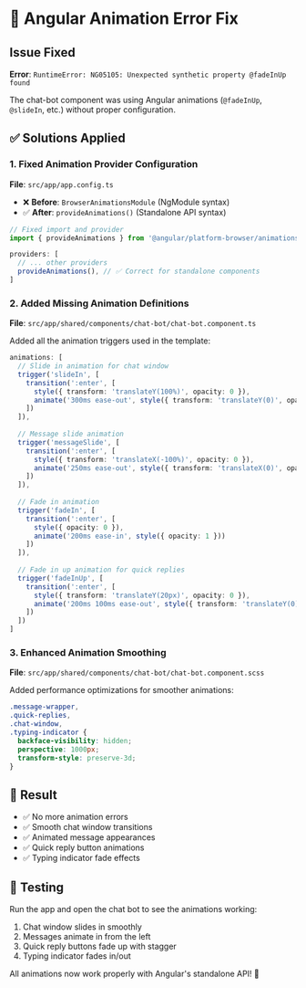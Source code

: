 # 🎨 Angular Animation Error Fix

## Issue Fixed
**Error**: `RuntimeError: NG05105: Unexpected synthetic property @fadeInUp found`

The chat-bot component was using Angular animations (`@fadeInUp`, `@slideIn`, etc.) without proper configuration.

## ✅ Solutions Applied

### 1. Fixed Animation Provider Configuration
**File**: `src/app/app.config.ts`
- ❌ **Before**: `BrowserAnimationsModule` (NgModule syntax)  
- ✅ **After**: `provideAnimations()` (Standalone API syntax)

```typescript
// Fixed import and provider
import { provideAnimations } from '@angular/platform-browser/animations';

providers: [
  // ... other providers
  provideAnimations(), // ✅ Correct for standalone components
]
```

### 2. Added Missing Animation Definitions  
**File**: `src/app/shared/components/chat-bot/chat-bot.component.ts`

Added all the animation triggers used in the template:

```typescript
animations: [
  // Slide in animation for chat window
  trigger('slideIn', [
    transition(':enter', [
      style({ transform: 'translateY(100%)', opacity: 0 }),
      animate('300ms ease-out', style({ transform: 'translateY(0)', opacity: 1 }))
    ])
  ]),
  
  // Message slide animation
  trigger('messageSlide', [
    transition(':enter', [
      style({ transform: 'translateX(-100%)', opacity: 0 }),
      animate('250ms ease-out', style({ transform: 'translateX(0)', opacity: 1 }))
    ])
  ]),
  
  // Fade in animation
  trigger('fadeIn', [
    transition(':enter', [
      style({ opacity: 0 }),
      animate('200ms ease-in', style({ opacity: 1 }))
    ])
  ]),
  
  // Fade in up animation for quick replies
  trigger('fadeInUp', [
    transition(':enter', [
      style({ transform: 'translateY(20px)', opacity: 0 }),
      animate('200ms 100ms ease-out', style({ transform: 'translateY(0)', opacity: 1 }))
    ])
  ])
]
```

### 3. Enhanced Animation Smoothing
**File**: `src/app/shared/components/chat-bot/chat-bot.component.scss`

Added performance optimizations for smoother animations:

```scss
.message-wrapper,
.quick-replies,
.chat-window,
.typing-indicator {
  backface-visibility: hidden;
  perspective: 1000px;
  transform-style: preserve-3d;
}
```

## 🎯 Result
- ✅ No more animation errors
- ✅ Smooth chat window transitions
- ✅ Animated message appearances  
- ✅ Quick reply button animations
- ✅ Typing indicator fade effects

## 🚀 Testing
Run the app and open the chat bot to see the animations working:
1. Chat window slides in smoothly
2. Messages animate in from the left
3. Quick reply buttons fade up with stagger
4. Typing indicator fades in/out

All animations now work properly with Angular's standalone API! 🎨 